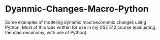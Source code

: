 # Dyanmic-Changes-Macro-Python
Some examples of modeling dynamic macroeconomic changes using Python.
Most of this was written for use in my GSE 512 course (evaluating the macroeconomy, with use of Python).
